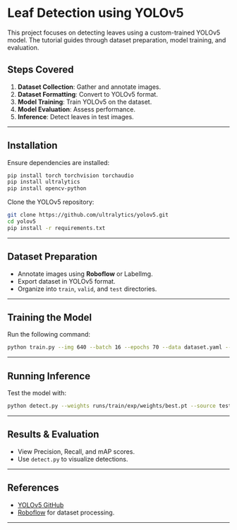 # Leaf Detection using YOLOv5

This project focuses on detecting leaves using a custom-trained YOLOv5 model. The tutorial guides through dataset preparation, model training, and evaluation.

## Steps Covered
1. **Dataset Collection**: Gather and annotate images.
2. **Dataset Formatting**: Convert to YOLOv5 format.
3. **Model Training**: Train YOLOv5 on the dataset.
4. **Model Evaluation**: Assess performance.
5. **Inference**: Detect leaves in test images.

---

## Installation
Ensure dependencies are installed:
```sh
pip install torch torchvision torchaudio
pip install ultralytics
pip install opencv-python
```

Clone the YOLOv5 repository:
```sh
git clone https://github.com/ultralytics/yolov5.git
cd yolov5
pip install -r requirements.txt
```

---

## Dataset Preparation
- Annotate images using **Roboflow** or LabelImg.
- Export dataset in YOLOv5 format.
- Organize into `train`, `valid`, and `test` directories.

---

## Training the Model
Run the following command:
```sh
python train.py --img 640 --batch 16 --epochs 70 --data dataset.yaml --weights yolov5s.pt
```

---

## Running Inference
Test the model with:
```sh
python detect.py --weights runs/train/exp/weights/best.pt --source test_images/
```

---

## Results & Evaluation
- View Precision, Recall, and mAP scores.
- Use `detect.py` to visualize detections.

---

## References
- [YOLOv5 GitHub](https://github.com/ultralytics/yolov5)
- [Roboflow](https://roboflow.com/) for dataset processing.

---

